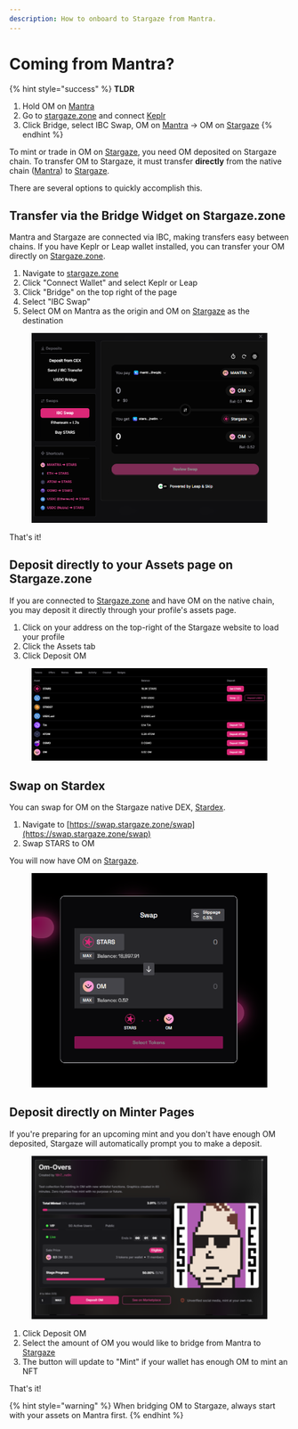 ```yaml
---
description: How to onboard to Stargaze from Mantra.
---
```


# Coming from Mantra?

{% hint style="success" %}
**TLDR**

1. Hold OM on [Mantra](https://mantra.zone/)
2. Go to [stargaze.zone](https://www.stargaze.zone) and connect [Keplr](https://www.keplr.app/)
3. Click Bridge, select IBC Swap, OM on [Mantra](https://mantra.zone/) -> OM on [Stargaze](https://www.stargaze.zone/)&#x20;
{% endhint %}

To mint or trade in OM on [Stargaze](https://www.stargaze.zone/), you need OM deposited on Stargaze chain. To transfer OM to Stargaze, it must transfer **directly** from the native chain ([Mantra](https://mantra.zone/)) to [Stargaze](https://www.stargaze.zone/).

There are several options to quickly accomplish this.

## Transfer via the Bridge Widget on Stargaze.zone

Mantra and Stargaze are connected via IBC, making transfers easy between chains. If you have Keplr or Leap wallet installed, you can transfer your OM directly on [Stargaze.zone](https://www.stargaze.zone/).

1. Navigate to [stargaze.zone](https://www.stargaze.zone/)
2. Click "Connect Wallet" and select Keplr or Leap
3. Click "Bridge" on the top right of the page
4. Select "IBC Swap"
5. Select OM on Mantra as the origin and OM on [Stargaze](https://www.stargaze.zone/) as the destination

<figure><img src="../.gitbook/assets/image (67).png" alt=""><figcaption></figcaption></figure>

That's it!

## Deposit directly to your Assets page on Stargaze.zone

If you are connected to [Stargaze.zone](https://www.stargaze.zone/) and have OM on the native chain, you may deposit it directly through your profile's assets page.

1. Click on your address on the top-right of the Stargaze website to load your profile
2. Click the Assets tab
3. Click Deposit OM

<figure><img src="../.gitbook/assets/image (68).png" alt=""><figcaption></figcaption></figure>

## Swap on Stardex

You can swap for OM on the Stargaze native DEX, [Stardex](https://swap.stargaze.zone/swap).

1. Navigate to [https://swap.stargaze.zone/swap](https://swap.stargaze.zone/swap)
2. Swap STARS to OM

You will now have OM on [Stargaze](https://www.stargaze.zone/).

<figure><img src="../.gitbook/assets/image (69).png" alt=""><figcaption></figcaption></figure>



## Deposit directly on Minter Pages

If you're preparing for an upcoming mint and you don't have enough OM deposited, Stargaze will automatically prompt you to make a deposit.

<figure><img src="../.gitbook/assets/image (70).png" alt=""><figcaption></figcaption></figure>

1. Click Deposit OM
2. Select the amount of OM you would like to bridge from Mantra to [Stargaze](https://www.stargaze.zone/)
3. The button will update to "Mint" if your wallet has enough OM to mint an NFT

That's it!

{% hint style="warning" %}
When bridging OM to Stargaze, always start with your assets on Mantra first.
{% endhint %}

